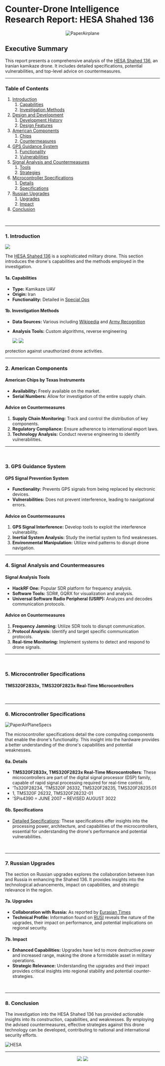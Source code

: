 # Counter-Drone Intelligence Research Report: HESA Shahed 136


<p align="center">
  <img src="https://github.com/TreadSoftly/Projects/assets/121847455/c4233f03-f998-4302-b2bf-ddb6a2b26d3a" alt="PaperAirplane">
</p>

<h2 align="center">

## Executive Summary
</h2>

<p align="center">
  
This report presents a comprehensive analysis of the [HESA Shahed 136](https://en.wikipedia.org/wiki/HESA_Shahed_136), an Iranian kamikaze drone. It includes detailed specifications, potential vulnerabilities, and top-level advice on countermeasures.
</p>

---

### Table of Contents

1. [Introduction](#introduction)
   1. [Capabilities](#capabilities)
   2. [Investigation Methods](#investigation-methods)
2. [Design and Development](#design-and-development)
   1. [Development History](#development-history)
   2. [Design Features](#design-features)
3. [American Components](#american-components)
   1. [Chips](#chips)
   2. [Countermeasures](#countermeasures)
4. [GPS Guidance System](#gps-guidance-system)
   1. [Functionality](#functionality)
   2. [Vulnerabilities](#vulnerabilities)
5. [Signal Analysis and Countermeasures](#signal-analysis-and-countermeasures)
   1. [Tools](#tools)
   2. [Strategies](#strategies)
6. [Microcontroller Specifications](#microcontroller-specifications)
   1. [Details](#details)
   2. [Specifications](#specifications)
7. [Russian Upgrades](#russian-upgrades)
   1. [Upgrades](#upgrades)
   2. [Impact](#impact)
8. [Conclusion](#conclusion)
</p>
<br>

---

### 1. Introduction
<a href="https://en.wikipedia.org/wiki/HESA_Shahed_136"><img src="https://img.shields.io/badge/Wikipedia-HESA_Shahed_136-blue?style=for-the-badge"></a>


The [HESA Shahed 136](https://www.militaryfactory.com/aircraft/detail.php?aircraft_id=2520) is a sophisticated military drone. This section introduces the drone's capabilities and the methods employed in the investigation.


#### 1a. Capabilities

- **Type:** Kamikaze UAV
- **Origin:** Iran
- **Functionality:** Detailed in [Special Ops](https://special-ops.org/hesa-shahed-136-kamikaze-drone/)



#### 1b. Investigation Methods

- **Data Sources:** Various including [Wikipedia](https://en.wikipedia.org/wiki/HESA_Shahed_136) and [Army Recognition](https://www.armyrecognition.com/iran_unmanned_ground_aerial_vehicles_systems/shahed-136_loitering_munition_kamikaze-suicide_drone_iran_data.html)
- **Analysis Tools:** Custom algorithms, reverse engineering

  <!-- Badges as hyperlinks -->
  <a href="https://en.wikipedia.org/wiki/HESA_Shahed_136"><img src="https://img.shields.io/badge/Wikipedia-HESA_Shahed_136-blue?style=for-the-badge"></a>
  <a href="https://www.militaryfactory.com/aircraft/detail.php?aircraft_id=2520"><img src="https://img.shields.io/badge/Military_Factory-HESA_Shahed_136-green?style=for-the-badge"></a>
  <!-- More badges -->

protection against unauthorized drone activities.
<br>

---

### 2. American Components

#### **American Chips by Texas Instruments**

- **Availability:** Freely available on the market.
- **Serial Numbers:** Allow for investigation of the entire supply chain.

#### **Advice on Countermeasures**

1. **Supply Chain Monitoring:** Track and control the distribution of key components.
2. **Regulatory Compliance:** Ensure adherence to international export laws.
3. **Technology Analysis:** Conduct reverse engineering to identify vulnerabilities.

---

<br>

### 3. GPS Guidance System

#### **GPS Signal Prevention System**

- **Functionality:** Prevents GPS signals from being replaced by electronic devices.
- **Vulnerabilities:** Does not prevent interference, leading to navigational errors.

#### **Advice on Countermeasures**

1. **GPS Signal Interference:** Develop tools to exploit the interference vulnerability.
2. **Inertial System Analysis:** Study the inertial system to find weaknesses.
3. **Environmental Manipulation:** Utilize wind patterns to disrupt drone navigation.

---

### 4. Signal Analysis and Countermeasures

#### **Signal Analysis Tools**

- **HackRF One:** Popular SDR platform for frequency analysis.
- **Software Tools:** SDR#, GQRX for visualization and analysis.
- **Universal Software Radio Peripheral (USRP):** Analyzes and decodes communication protocols.

#### **Advice on Countermeasures**

1. **Frequency Jamming:** Utilize SDR tools to disrupt communication.
2. **Protocol Analysis:** Identify and target specific communication protocols.
3. **Real-time Monitoring:** Implement systems to detect and respond to drone signals.

---

<br>

### 5. Microcontroller Specifications

#### **TMS320F2833x, TMS320F2823x Real-Time Microcontrollers**
<br>

---

### 6. Microcontroller Specifications

![PaperAirPlaneSpecs](https://github.com/TreadSoftly/Projects/assets/121847455/7670c9cd-05c9-4654-8a13-c1eeca60f010)

The microcontroller specifications detail the core computing components that enable the drone's functionality. This insight into the hardware provides a better understanding of the drone's capabilities and potential weaknesses.
<br>

#### 6a. Details

- **TMS320F2833x, TMS320F2823x Real-Time Microcontrollers**: These microcontrollers are part of the digital signal processor (DSP) family, capable of rapid signal processing required for real-time control.
- ‘Ts320F28234, ‘TMS320F 26332, TMS320F28235, TMS320F28235.01  
- 1, TMS320F 26232, TMS320F28232-01  
- 'SPis4390 = JUNE 2007 ~ REVISED AUGUST 3022    

#### 6b. Specifications

- [Detailed Specifications](https://www.ti.com/lit/ds/symlink/tms320f28335.pdf): These specifications offer insights into the processing power, architecture, and capabilities of the microcontrollers, essential for understanding the drone's performance and potential vulnerabilities.

<br>

---

### 7. Russian Upgrades
The section on Russian upgrades explores the collaboration between Iran and Russia in enhancing the Shahed 136. It provides insights into the technological advancements, impact on capabilities, and strategic relevance in the region.

#### 7a. Upgrades
- **Collaboration with Russia:** As reported by [Eurasian Times](https://www.eurasiantimes.com/hitting-bulls-eye-russia-has-upgraded-iranian-shahed-136-kamikaze/)
- **Technical Profile:** Information found on [RUSI](https://rusi.org/explore-our-research/publications/commentary/russias-iranian-made-uavs-technical-profile) reveals the nature of the upgrades, their impact on performance, and potential implications on regional security.

#### 7b. Impact
- **Enhanced Capabilities:** Upgrades have led to more destructive power and increased range, making the drone a formidable asset in military operations.
- **Strategic Relevance:** Understanding the upgrades and their impact provides critical insights into regional stability and potential counter-strategies.
<br>

---

### 8. Conclusion
The investigation into the HESA Shahed 136 has provided actionable insights into its construction, capabilities, and weaknesses. By employing the advised countermeasures, effective strategies against this drone technology can be developed, contributing to national and international security efforts.

![HESA](https://github.com/TreadSoftly/Projects/assets/121847455/19c8ab35-d1bd-4afe-86ff-3dc1aadd4ca6)

---

<p align="center">
  <!-- Badges as hyperlinks -->
  <a href="https://en.wikipedia.org/wiki/HESA_Shahed_136"><img src="https://img.shields.io/badge/Wikipedia-HESA_Shahed_136-blue?style=for-the-badge"></a>
  <a href="https://www.militaryfactory.com/aircraft/detail.php?aircraft_id=2520"><img src="https://img.shields.io/badge/Military_Factory-HESA_Shahed_136-green?style=for-the-badge"></a>
  <!-- More badges -->
</p>
